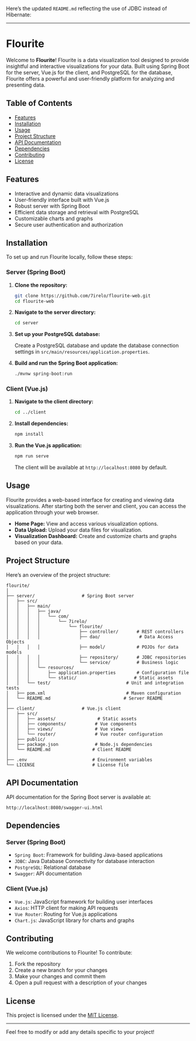Here’s the updated `README.md` reflecting the use of JDBC instead of Hibernate:

---

# Flourite

Welcome to **Flourite**! Flourite is a data visualization tool designed to provide insightful and interactive visualizations for your data. Built using Spring Boot for the server, Vue.js for the client, and PostgreSQL for the database, Flourite offers a powerful and user-friendly platform for analyzing and presenting data.

## Table of Contents

- [Features](#features)
- [Installation](#installation)
- [Usage](#usage)
- [Project Structure](#project-structure)
- [API Documentation](#api-documentation)
- [Dependencies](#dependencies)
- [Contributing](#contributing)
- [License](#license)

## Features

- Interactive and dynamic data visualizations
- User-friendly interface built with Vue.js
- Robust server with Spring Boot
- Efficient data storage and retrieval with PostgreSQL
- Customizable charts and graphs
- Secure user authentication and authorization

## Installation

To set up and run Flourite locally, follow these steps:

### Server (Spring Boot)

1. **Clone the repository:**

    ```bash
    git clone https://github.com/7irelo/flourite-web.git
    cd flourite-web
    ```

2. **Navigate to the server directory:**

    ```bash
    cd server
    ```

3. **Set up your PostgreSQL database:**

    Create a PostgreSQL database and update the database connection settings in `src/main/resources/application.properties`.

4. **Build and run the Spring Boot application:**

    ```bash
    ./mvnw spring-boot:run
    ```

### Client (Vue.js)

1. **Navigate to the client directory:**

    ```bash
    cd ../client
    ```

2. **Install dependencies:**

    ```bash
    npm install
    ```

3. **Run the Vue.js application:**

    ```bash
    npm run serve
    ```

    The client will be available at `http://localhost:8080` by default.

## Usage

Flourite provides a web-based interface for creating and viewing data visualizations. After starting both the server and client, you can access the application through your web browser.

- **Home Page:** View and access various visualization options.
- **Data Upload:** Upload your data files for visualization.
- **Visualization Dashboard:** Create and customize charts and graphs based on your data.

## Project Structure

Here’s an overview of the project structure:

```
flourite/
│
├── server/                  # Spring Boot server
│   ├── src/
│   │   ├── main/
│   │   │   ├── java/
│   │   │   │   └── com/
│   │   │   │       └── 7irelo/
│   │   │   │           └── flourite/
│   │   │   │               ├── controller/       # REST controllers
│   │   │   │               ├── dao/               # Data Access Objects
│   │   │   │               ├── model/            # POJOs for data models
│   │   │   │               ├── repository/       # JDBC repositories
│   │   │   │               └── service/          # Business logic
│   │   │   └── resources/
│   │   │       ├── application.properties        # Configuration file
│   │   │       └── static/                      # Static assets
│   │   └── test/                             # Unit and integration tests
│   ├── pom.xml                               # Maven configuration
│   └── README.md                            # Server README
│
├── client/                  # Vue.js client
│   ├── src/
│   │   ├── assets/                # Static assets
│   │   ├── components/           # Vue components
│   │   ├── views/                # Vue views
│   │   └── router/               # Vue router configuration
│   ├── public/
│   ├── package.json              # Node.js dependencies
│   └── README.md                # Client README
│
├── .env                         # Environment variables
└── LICENSE                      # License file
```

## API Documentation

API documentation for the Spring Boot server is available at:

```
http://localhost:8080/swagger-ui.html
```

## Dependencies

### Server (Spring Boot)

- `Spring Boot`: Framework for building Java-based applications
- `JDBC`: Java Database Connectivity for database interaction
- `PostgreSQL`: Relational database
- `Swagger`: API documentation

### Client (Vue.js)

- `Vue.js`: JavaScript framework for building user interfaces
- `Axios`: HTTP client for making API requests
- `Vue Router`: Routing for Vue.js applications
- `Chart.js`: JavaScript library for charts and graphs

## Contributing

We welcome contributions to Flourite! To contribute:

1. Fork the repository
2. Create a new branch for your changes
3. Make your changes and commit them
4. Open a pull request with a description of your changes

## License

This project is licensed under the [MIT License](LICENSE).

---

Feel free to modify or add any details specific to your project!
